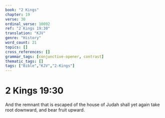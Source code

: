 ```yaml
---
book: "2 Kings"
chapter: 19
verse: 30
ordinal_verse: 10092
ref: "2 Kings 19:30"
translation: "KJV"
genre: "History"
word_count: 21
topics: []
cross_references: []
grammar_tags: [conjunctive-opener, contrast]
thematic_tags: []
tags: ["Bible","KJV","2-Kings"]
---
```


# 2 Kings 19:30

And the remnant that is escaped of the house of Judah shall yet again take root downward, and bear fruit upward.
